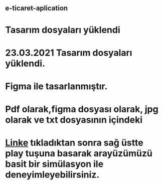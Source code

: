## e-ticaret-aplication
# Tasarım dosyaları yüklendi
# 23.03.2021 Tasarım dosyaları yüklendi.
# Figma ile tasarlanmıştır.
# Pdf olarak,figma dosyası olarak, jpg olarak ve txt dosyasının içindeki
# [Linke](https://www.figma.com/file/h1bSUoMqArBOFZGcDtJ84A/Tasar%C4%B1m-E-ticaret?node-id=0%3A1 "Figma Design Page") tıkladıktan sonra sağ üstte play tuşuna basarak arayüzümüzü basit bir simülasyon ile deneyimleyebilirsiniz.
